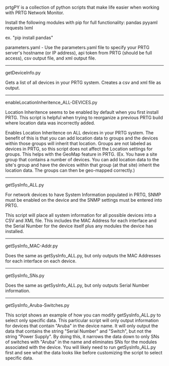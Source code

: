 prtgPY is a collection of python scripts that make life easier when working with PRTG Network Monitor. 

Install the following modules with pip for full functionality:
pandas
pyyaml
requests
lxml

ex. "pip install pandas"

parameters.yaml - Use the parameters.yaml file to specify your PRTG server's hostname (or IP address), api token from PRTG (should be full access), csv output file, and xml output file. 

------------------------------------------------------------------------------------------------------------------------------------------------------------------------
getDeviceInfo.py

Gets a list of all devices in your PRTG system. Creates a csv and xml file as output. 

-------------------------------------------------------------------------------------------------------------------------------------------------------------------------
enableLocationInheritence_ALL-DEVICES.py

Location Inheritence seems to be enabled by default when you first install PRTG. This script is helpful when trying to reorganize a previous PRTG build where location data was incorrectly added. 

Enables Location Inheritence on ALL devices in your PRTG system. The benefit of this is that you can add location data to groups and the devices within those groups will inherit that location. 
Groups are not labeled as devices in PRTG, so this script does not affect the Location settings for groups. This helps with the GeoMap feature in PRTG. (Ex. You have a site group that contains a number of devices. You can add location data to the site's group and have the devices within that group (at that site) inherit the location data. The groups can then be geo-mapped correctly.)

---------------------------------------------------------------------------------------------------------------------------------------------------------------------------
getSysInfo_ALL.py

For network devices to have System Information populated in PRTG, SNMP must be enabled on the device and the SNMP settings must be entered into PRTG. 

This script will place all system information for all possible devices into a CSV and XML file. This includes the MAC Address for each interface and the Serial Number for the device itself plus any modules the device has installed. 

--------------------
getSysInfo_MAC-Addr.py

Does the same as getSysInfo_ALL.py, but only outputs the MAC Addresses for each interface on each device. 

---------------------
getSysInfo_SNs.py

Does the same as getSysInfo_ALL.py, but only outputs Serial Number information.

--------------------
getSysInfo_Aruba-Switches.py

This script shows an example of how you can modify getSysInfo_ALL.py to select only specific data. This particular script will only output information for devices that contain "Aruba" in the device name. It will only output the data that contains the string "Serial Number" and "Switch", but not the string "Power Supply". By doing this, it narrows the data down to only SNs of switches with "Aruba" in the name and eliminates SNs for the modules associated with the device. You will likely need to run getSysInfo_ALL.py first and see what the data looks like before customizing the script to select specific data. 
